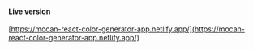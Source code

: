 #### Live version

[https://mocan-react-color-generator-app.netlify.app/](https://mocan-react-color-generator-app.netlify.app/)

